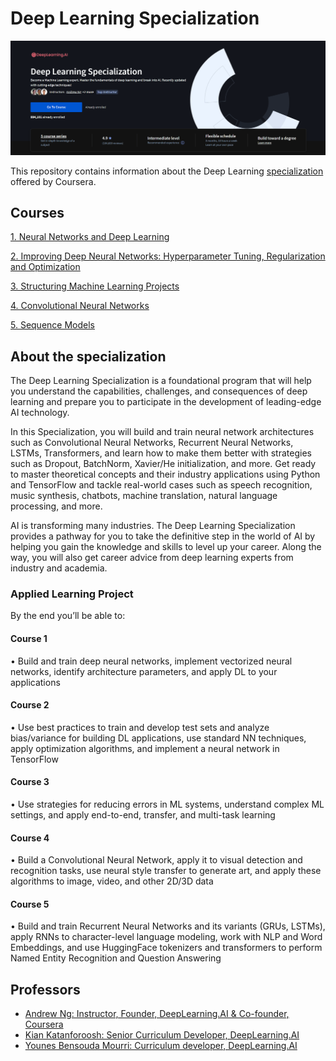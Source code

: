 # Deep Learning Specialization

[![Deep Learning Specialization image](./title_head.png)](https://www.coursera.org/specializations/deep-learning)

This repository contains information about the Deep Learning [specialization](https://www.coursera.org/specializations/deep-learning) offered by Coursera.

## Courses

[1. Neural Networks and Deep Learning](./course1-neural-networks-deep-learning/)

[2. Improving Deep Neural Networks: Hyperparameter Tuning, Regularization and Optimization](./course2-improving-deep-neural-networks/)

[3. Structuring Machine Learning Projects](./course3-structuring-machine-learning-projects/)

[4. Convolutional Neural Networks](./course4-convolutional-neural-networks/)

[5. Sequence Models](./course5-sequence-models/)

## About the specialization

The Deep Learning Specialization is a foundational program that will help you understand the capabilities, challenges, and consequences of deep learning and prepare you to participate in the development of leading-edge AI technology. 

In this Specialization, you will build and train neural network architectures such as Convolutional Neural Networks, Recurrent Neural Networks, LSTMs, Transformers, and learn how to make them better with strategies such as Dropout, BatchNorm, Xavier/He initialization, and more. Get ready to master theoretical concepts and their industry applications using Python and TensorFlow and tackle real-world cases such as speech recognition, music synthesis, chatbots, machine translation, natural language processing, and more.

AI is transforming many industries. The Deep Learning Specialization provides a pathway for you to take the definitive step in the world of AI by helping you gain the knowledge and skills to level up your career. Along the way, you will also get career advice from deep learning experts from industry and academia.

### Applied Learning Project

By the end you’ll be able to:

#### Course 1

• Build and train deep neural networks, implement vectorized neural networks, identify architecture parameters, and apply DL to your applications

#### Course 2

• Use best practices to train and develop test sets and analyze bias/variance for building DL applications, use standard NN techniques, apply optimization algorithms, and implement a neural network in TensorFlow

#### Course 3

• Use strategies for reducing errors in ML systems, understand complex ML settings, and apply end-to-end, transfer, and multi-task learning

#### Course 4

• Build a Convolutional Neural Network, apply it to visual detection and recognition tasks, use neural style transfer to generate art, and apply these algorithms to image, video, and other 2D/3D data

#### Course 5

• Build and train Recurrent Neural Networks and its variants (GRUs, LSTMs), apply RNNs to character-level language modeling, work with NLP and Word Embeddings, and use HuggingFace tokenizers and transformers to perform Named Entity Recognition and Question Answering

## Professors

- [Andrew Ng: Instructor, Founder, DeepLearning.AI & Co-founder, Coursera](https://www.coursera.org/instructor/andrewng)
- [Kian Katanforoosh: Senior Curriculum Developer, DeepLearning.AI](https://www.coursera.org/instructor/kian-katanforoosh)
- [Younes Bensouda Mourri: Curriculum developer, DeepLearning.AI](https://www.coursera.org/instructor/younes)